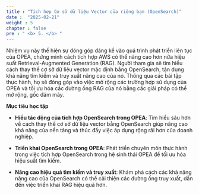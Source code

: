 ```yaml
---
title : "Tích hợp Cơ sở dữ liệu Vector của riêng bạn (OpenSearch)"
date :  "2025-02-21" 
weight : 5 
chapter : false
pre : " <b> 5. </b> "
---
```

Nhiệm vụ này thể hiện sự đóng góp đáng kể vào quá trình phát triển liên tục của OPEA, chứng minh cách tích hợp AWS có thể nâng cao hơn nữa hiệu suất Retrieval-Augmented Generation (RAG). Người tham gia sẽ tìm hiểu cách thay thế cơ sở dữ liệu vector mặc định bằng OpenSearch, tận dụng khả năng tìm kiếm và truy xuất nâng cao của nó. Thông qua các bài tập thực hành, họ sẽ đóng góp vào việc mở rộng các trường hợp sử dụng của OPEA và tối ưu hóa các đường ống RAG của nó bằng các giải pháp có thể mở rộng, gốc đám mây.

**Mục tiêu học tập**
+ **Hiểu tác động của tích hợp OpenSearch trong OPEA**: Tìm hiểu sâu hơn về cách thay thế cơ sở dữ liệu vector bằng OpenSearch giúp nâng cao khả năng của nền tảng và thúc đẩy việc áp dụng rộng rãi hơn của doanh nghiệp.

+ **Triển khai OpenSearch trong OPEA**: Phát triển chuyên môn thực hành trong việc tích hợp OpenSearch trong hệ sinh thái OPEA để tối ưu hóa hiệu suất tìm kiếm.

+ **Nâng cao hiệu quả tìm kiếm và truy xuất**: Khám phá cách các khả năng nâng cao của OpenSearch có thể cải thiện các đường ống truy xuất, dẫn đến việc triển khai RAG hiệu quả hơn.